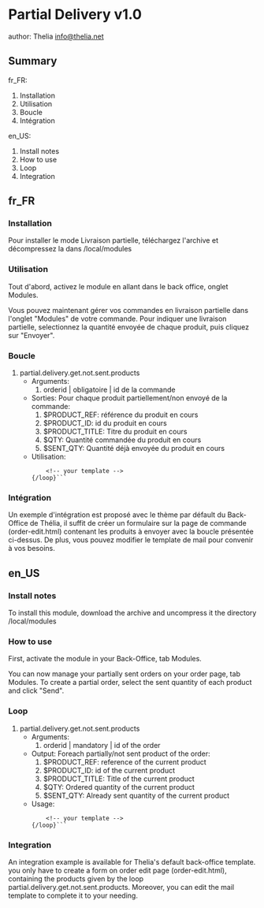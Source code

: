 Partial Delivery v1.0
=====================
author: Thelia <info@thelia.net>

Summary
-------

fr_FR:
1.  Installation
2.  Utilisation
3.  Boucle
4.  Intégration

en_US:
1.  Install notes
2.  How to use
3.  Loop
4.  Integration

fr_FR
-----

### Installation
Pour installer le mode Livraison partielle, téléchargez l'archive et décompressez la dans <dossier de Thelia>/local/modules

### Utilisation
Tout d'abord, activez le module en allant dans le back office, onglet Modules.

Vous pouvez maintenant gérer vos commandes en livraison partielle dans l'onglet "Modules" de votre commande.
Pour indiquer une livraison partielle, selectionnez la quantité envoyée de chaque produit, puis cliquez sur "Envoyer".

### Boucle

1.  partial.delivery.get.not.sent.products
    - Arguments:
        1. orderid | obligatoire | id de la commande
    - Sorties:
        Pour chaque produit partiellement/non envoyé de la commande:
        1. \$PRODUCT_REF: référence du produit en cours
        2. \$PRODUCT_ID: id du produit en cours
        3. \$PRODUCT_TITLE: Titre du produit en cours
        4. \$QTY: Quantité commandée du produit en cours
        5. \$SENT_QTY: Quantité déjà envoyée du produit en cours
    - Utilisation:
        ```{loop type="partial.delivery.get.not.sent.products" name="yourloopname" orderid=\$ID}
            <!-- your template -->
        {/loop}```

### Intégration
Un exemple d'intégration est proposé avec le thème par défault du Back-Office de Thélia,
il suffit de créer un formulaire sur la page de commande (order-edit.html) contenant les produits à envoyer avec la boucle
présentée ci-dessus.
De plus, vous pouvez modifier le template de mail pour convenir à vos besoins.

en_US
-----

### Install notes
To install this module, download the archive and uncompress it the directory <path to Thelia>/local/modules

### How to use
First, activate the module in your Back-Office, tab Modules.

You can now manage your partially sent orders on your order page, tab Modules.
To create a partial order, select the sent quantity of each product and click "Send".

### Loop

1.  partial.delivery.get.not.sent.products
    - Arguments:
        1. orderid | mandatory | id of the order
    - Output:
        Foreach partially/not sent product of the order:
        1. \$PRODUCT_REF: reference of the current product
        2. \$PRODUCT_ID: id of the current product
        3. \$PRODUCT_TITLE: Title of the current product
        4. \$QTY: Ordered quantity of the current product
        5. \$SENT_QTY: Already sent quantity of the current product
    - Usage:
        ```{loop type="partial.delivery.get.not.sent.products" name="yourloopname" orderid=\$ID}
            <!-- your template -->
        {/loop}```

### Integration
An integration example is available for Thelia's default back-office template.
you only have to create a form on order edit page (order-edit.html), containing the products given by the loop
partial.delivery.get.not.sent.products.
Moreover, you can edit the mail template to complete it to your needing.